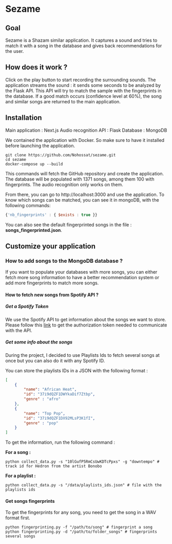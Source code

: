 # Sezame

## Goal

Sezame is a Shazam similar application. It captures a sound and tries to match it with a song in the database and gives back recommendations for the user.

## How does it work ?

Click on the play button to start recording the surrounding sounds. The application streams the sound : it sends some seconds to be analyzed by the Flask API. This API will try to match the sample with the fingerprints in the database. If a good match occurs (confidence level at 60%), the song and similar songs are returned to the main application.

## Installation

Main application : Next.js
Audio recognition API : Flask
Database : MongoDB

We contained the application with Docker. So make sure to have it installed before launching the application.

```shell
git clone https://github.com/Nohossat/sezame.git
cd sezame
docker-compose up --build
```

This commands will fetch the GitHub repository and create the application. The database will be populated with 1371 songs, among them 100 with fingerprints. The audio recognition only works on them. 

From there, you can go to http://localhost:3000 and use the application. To know which songs can be matched, you can see it in mongoDB, with the following commands: 

```js
{'nb_fingerprints' : { $exists : true }}
```

You can also see the default fingerprinted songs in the file : **songs_fingerprinted.json**.

## Customize your application

### How to add songs to the MongoDB database ?

If you want to populate your databases with more songs, you can either fetch more song information to have a better recommendation system or add more fingerprints to match more songs.

#### How to fetch new songs from Spotify API ?

##### Get a Spotify Token

We use the Spotify API to get information about the songs we want to store. 
Please follow this [link](https://developer.spotify.com/documentation/web-api/quick-start/) to get the authorization token needed to communicate with the API.

##### Get some info about the songs

During the project, I decided to use Playlists Ids to fetch several songs at once but you can also do it with any Spotify ID.

You can store the playlists IDs in a JSON with the following format : 

```json
[
    {
        "name": "African Heat",
        "id": "37i9dQZF1DWYkaDif7Ztbp",
        "genre" : "afro"
    },
    {
        "name": "Top Pop",
        "id": "37i9dQZF1DX92MLsP3K1fI",
        "genre" : "pop"
    }
]
```

To get the information, run the following command : 

**For a song :**

```shell
python collect_data.py -s "10lGufP5RmCsUwKDTcPpxs" -g "downtempo" # track id for Hedron from the artist Bonobo
```

**For a playlist :**

```shell
python collect_data.py -s "/data/playlists_ids.json" # file with the playlists ids
```

#### Get songs fingerprints

To get the fingerprints for any song, you need to get the song in a WAV format first.

```shell
python fingerprinting.py -f "/path/to/song" # fingerprint a song
python fingerprinting.py -d "/path/to/folder_songs" # fingerprints several songs
```
